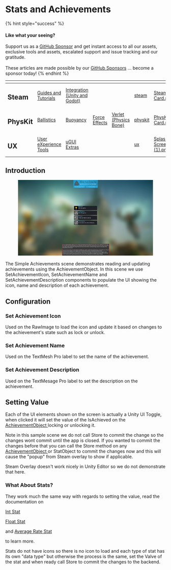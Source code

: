 # Stats and Achievements

{% hint style="success" %}
#### Like what your seeing?

Support us as a [GitHub Sponsor](../../../../become-a-sponsor/) and get instant access to all our assets, exclusive tools and assets, escalated support and issue tracking and our gratitude.\
\
These articles are made possible by our [GitHub Sponsors](../../../../become-a-sponsor/) ... become a sponsor today!
{% endhint %}

<table data-view="cards"><thead><tr><th></th><th></th><th></th><th></th><th></th><th data-hidden data-card-target data-type="content-ref"></th><th data-hidden data-card-cover data-type="files"></th></tr></thead><tbody><tr><td><h2>Steam</h2></td><td><a href="../../../../company/steam/">Guides and Tutorials</a></td><td><a href="../../">Integration (Unity and Godot)</a></td><td></td><td></td><td><a href="../../../../company/steam/">steam</a></td><td><a href="../../../../.gitbook/assets/Steamworks Card.png">Steamworks Card.png</a></td></tr><tr><td><h2>PhysKit</h2></td><td><a href="../../../physkit/sample-scenes/fantasy-style-ballistic-simulation.md">Ballistics</a></td><td><a href="../../../physkit/sample-scenes/1-buoyancy-example.md">Buoyancy</a></td><td><a href="../../../physkit/sample-scenes/1-force-effect-fields.md">Force Effects</a></td><td><a href="../../../physkit/sample-scenes/2-verlet-spring-skinned-mesh.md">Verlet (Physics Bone)</a></td><td><a href="../../../physkit/">physkit</a></td><td><a href="../../../../.gitbook/assets/PhysKit Card.png">PhysKit Card.png</a></td></tr><tr><td><h2>UX</h2></td><td><a href="../../../ux/learning/core-concepts/">User eXperience Tools</a></td><td><a href="../../../ux/learning/ugui-extras/">uGUI Extras</a></td><td></td><td></td><td><a href="../../../ux/">ux</a></td><td><a href="../../../../.gitbook/assets/Splash Screen (1).png">Splash Screen (1).png</a></td></tr></tbody></table>

## Introduction&#x20;

<figure><img src="../../../../.gitbook/assets/image (1) (1) (2).png" alt=""><figcaption></figcaption></figure>

The Simple Achievements scene demonstrates reading and updating achievements using the AchievementObject. In this scene we use SetAchievementIcon, SetAchievementName and SetAchievementDescription components to populate the UI showing the icon, name and description of each achievement.

## Configuration

### Set Achievement Icon

Used on the RawImage to load the icon and update it based on changes to the achievement's state such as lock or unlock.

### Set Achievement Name

Used on the TextMesh Pro label to set the name of the achievement.

### Set Achievement Description

Used on the TextMesage Pro label to set the description on the achievement.

## Setting Value

Each of the UI elements shown on the screen is actually a Unity UI Toggle, when clicked it will set the value of the IsAchieved on the [AchievementObject ](../../unity/scriptable-objects/achievement-object.md)locking or unlocking it.

Note in this sample scene we do not call Store to commit the change so the changes wont commit until the app is closed. If you wanted to commit the changes before that you can call the Store method on any [AchievementObject ](../../unity/scriptable-objects/achievement-object.md)or StatObject to commit the changes now and this will cause the "popup" from Steam overlay to show if applicable.&#x20;

Steam Overlay doesn't work nicely in Unity Editor so we do not demonstrate that here.

### What About Stats?

They work much the same way with regards to setting the value, read the documentation on&#x20;

[Int Stat](../../unity/scriptable-objects/int-stat.md)

[Float Stat](../../unity/scriptable-objects/float-stat.md)

and [Average Rate Stat](../../unity/scriptable-objects/avg-rate-stat.md)

to learn more.

Stats do not have icons so there is no icon to load and each type of stat has its own "data type" but otherwise the process is the same, set the Valve of the stat and when ready call Store to commit the changes to the backend.
